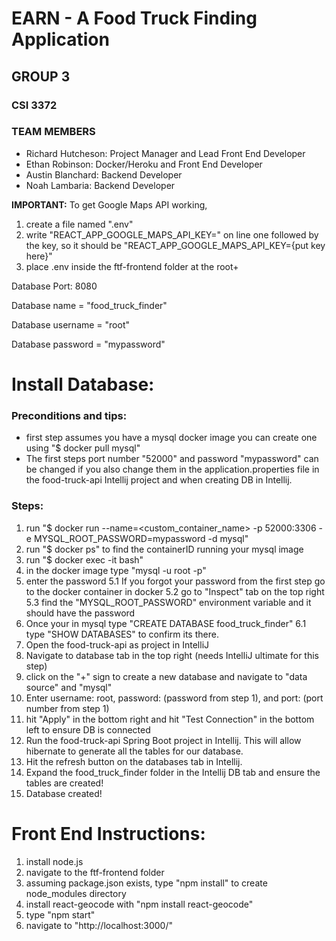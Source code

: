 # EARN - A Food Truck Finding Application
## GROUP 3
### CSI 3372

### TEAM MEMBERS
- Richard Hutcheson: Project Manager and Lead Front End Developer
- Ethan Robinson: Docker/Heroku and Front End Developer
- Austin Blanchard: Backend Developer
- Noah Lambaria: Backend Developer

**IMPORTANT:**
To get Google Maps API working,
1.  create a file named ".env"
2.  write  "REACT_APP_GOOGLE_MAPS_API_KEY=" on line one followed by the key, so it should be "REACT_APP_GOOGLE_MAPS_API_KEY={put key here}"
3.  place .env inside the ftf-frontend folder at the root+

Database Port: 8080

Database name = "food_truck_finder"

Database username = "root"

Database password = "mypassword"

# Install Database:

### Preconditions and tips:
* first step assumes you have a mysql docker image you can create one using "$ docker pull mysql"
* The first steps port number "52000" and password "mypassword" can be changed if you also change them in the
  application.properties file in the food-truck-api Intellij project and when creating DB in Intellij. 

### Steps:
1. run "$ docker run --name=<custom_container_name> -p 52000:3306 -e MYSQL_ROOT_PASSWORD=mypassword -d mysql"
2. run "$ docker ps" to find the containerID running your mysql image
3. run "$ docker exec -it <containerID> bash"
4. in the docker image type "mysql -u root -p"
5. enter the password
	5.1 If you forgot your password from the first step go to the docker container in docker
	5.2 go to "Inspect" tab on the top right
	5.3 find the "MYSQL_ROOT_PASSWORD" environment variable and it should have the password
6. Once your in mysql type "CREATE DATABASE food_truck_finder"
	6.1 type "SHOW DATABASES" to confirm its there.
7. Open the food-truck-api as project in IntelliJ
8. Navigate to database tab in the top right (needs IntelliJ ultimate for this step) 
9. click on the "+" sign to create a new database and navigate to "data source" and "mysql"
10. Enter username: root, password: (password from step 1), and port: (port number from step 1)
11. hit "Apply" in the bottom right and hit "Test Connection" in the bottom left to ensure DB is connected
12. Run the food-truck-api Spring Boot project in Intellij. This will allow hibernate to generate all the tables
    for our database.
13. Hit the refresh button on the databases tab in Intellij.
14. Expand the food_truck_finder folder in the Intellij DB tab and ensure the tables are created!
15. Database created!

# Front End Instructions:
1. install node.js
2. navigate to the ftf-frontend folder
3. assuming package.json exists, type "npm install" to create node_modules directory
4. install react-geocode with "npm install react-geocode"
4. type "npm start"
5. navigate to "http://localhost:3000/"
